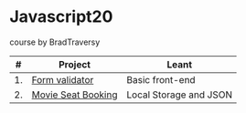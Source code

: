 # Javascript20
course by BradTraversy

|**#** | **Project** | **Leant**|
------|-------------|--------
| 1. |[Form validator](https://github.com/verma-satyam/Javascript20/tree/master/1%20-%20Form%20Validator) | Basic front-end |
| 2. |[Movie Seat Booking](https://github.com/verma-satyam/Javascript20/tree/master/2%20-%20Moive%20Seat%20Booking) | Local Storage and JSON |
